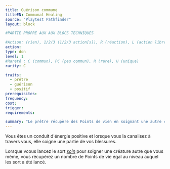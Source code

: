```yaml
---
title: Guérison commune
titleEN: Communal Healing
source: "Playtest Pathfinder"
layout: block

#PARTIE PROPRE AUX AUX BLOCS TECHNIQUES

#Action: (rien), 1/2/3 (1/2/3 action[s]), R (réaction), L (action libre)
action: 
type: don
level: 1
#Rareté : C (commun), PC (peu commun), R (rare), U (unique)
rarity: C

traits:
  - prêtre
  - guérison
  - positif
prerequisites: 
frequency: 
cost:
trigger: 
requirements:

summary: "Le prêtre récupère des Points de vien en soignant une autre créature."
---
```


Vous êtes un conduit d'énergie positive et lorsque vous la canalisez à travers vous, elle soigne une partie de vos blessures.

Lorsque vcous lancez le sort [*soin*](/sorts/soin.html) pour soigner une créature autre que vous même, vous récupérez un nombre de Points de vie égal au niveau auquel les sort a été lancé.

